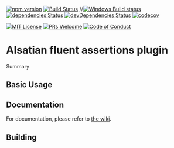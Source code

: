 [![npm version](https://badge.fury.io/js/alsatian-fluent-assertions.svg)](https://badge.fury.io/js/alsatian-fluent-assertions)
[![Build Status](https://travis-ci.org/ossplz/alsatian-fluent-assertions.svg?branch=master)](https://travis-ci.org/ossplz/alsatian-fluent-assertions)
//[![Windows Build status](https://ci.appveyor.com/api/projects/status/6ngl64ck83opvekl?svg=true)](https://ci.appveyor.com/project/OSSPlz/alsatian-fluent-assertions)
[![dependencies Status](https://david-dm.org/ossplz/alsatian-fluent-assertions/status.svg)](https://david-dm.org/ossplz/alsatian-fluent-assertions)
[![devDependencies Status](https://david-dm.org/ossplz/alsatian-fluent-assertions/dev-status.svg)](https://david-dm.org/ossplz/alsatian-fluent-assertions?type=dev)
[![codecov](https://codecov.io/gh/ossplz/alsatian-fluent-assertions/branch/master/graph/badge.svg)](https://codecov.io/gh/ossplz/alsatian-fluent-assertions)

[![MIT License][license-badge]][LICENSE]
[![PRs Welcome][prs-badge]][prs]
[![Code of Conduct][coc-badge]][coc]

# Alsatian fluent assertions plugin

Summary

## Basic Usage


## Documentation

For documentation, please refer to [the wiki](https://github.com/ossplz/alsatian-fluent-assertions/wiki).

## Building


[license-badge]: https://img.shields.io/badge/license-MIT-blue.svg
[LICENSE]: https://github.com/ossplz/alsatian-fluent-assertions/blob/master/LICENSE
[prs-badge]: https://img.shields.io/badge/PRs-welcome-brightgreen.svg?style=flat-square
[prs]: http://makeapullrequest.com
[coc-badge]: https://img.shields.io/badge/code%20of-conduct-ff69b4.svg?style=flat-square
[coc]: https://github.com/ossplz/alsatian-fluent-assertions/blob/master/other/code_of_conduct.md
